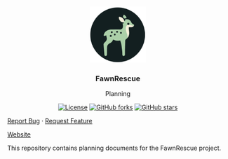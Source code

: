 <br />
<p align="center">
<a><img src="image/Logo-circle.png" alt="FawnRescue" width="128" height="128" title="FawnRescue"></a>
  <h3 align="center">FawnRescue</h3>
  <p align="center">
    Planning<br />
    <p align="center">
  <a href="https://github.com/FawnRescue/planning/blob/main/LICENSE"><img src="https://img.shields.io/github/license/FawnRescue/planning" alt="License"></a>
  <a href="https://github.com/FawnRescue/planning/network/members"><img src="https://img.shields.io/github/forks/FawnRescue/planning?style=social" alt="GitHub forks"></a>
  <a href="https://github.com/FawnRescue/planning/stargazers"><img src="https://img.shields.io/github/stars/FawnRescue/planning?style=social" alt="GitHub stars"></a>
</p>
    <p>
    <a href="https://github.com/FawnRescue/planning/issues">Report Bug</a>
    ·
    <a href="https://github.com/FawnRescue/planning/issues">Request Feature</a>
    </p>
    <a href="https://fawnrescue.github.io/">Website</a>
  </p>
</p>

This repository contains planning documents for the FawnRescue project.
